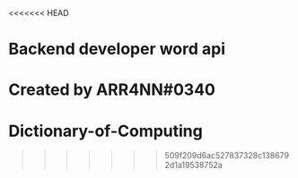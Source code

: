 <<<<<<< HEAD
# Backend developer word api

Created by ARR4NN#0340
=======
# Dictionary-of-Computing
>>>>>>> 509f209d6ac527837328c1386792d1a19538752a
